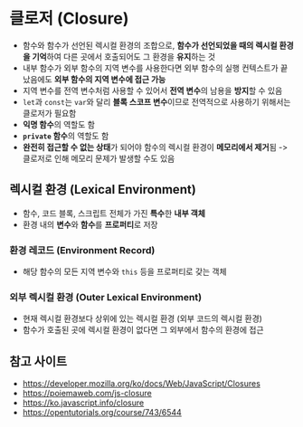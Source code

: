 # 클로저 (Closure)
- 함수와 함수가 선언된 렉시컬 환경의 조합으로, **함수가 선언되었을 때의 렉시컬 환경을 기억**하여 다른 곳에서 호출되어도 그 환경을 **유지**하는 것
- 내부 함수가 외부 함수의 지역 변수를 사용한다면 외부 함수의 실행 컨텍스트가 끝났음에도 **외부 함수의 지역 변수에 접근 가능**
- 지역 변수를 전역 변수처럼 사용할 수 있어서 **전역 변수**의 남용을 **방지**할 수 있음
- `let`과 `const`는 `var`와 달리 **블록 스코프 변수**이므로 전역적으로 사용하기 위해서는 클로저가 필요함
- **익명 함수**의 역할도 함
- **`private` 함수**의 역할도 함
- **완전히 접근할 수 없는 상태**가 되어야 함수의 렉시컬 환경이 **메모리에서 제거**됨 -> 클로저로 인해 메모리 문제가 발생할 수도 있음

## 렉시컬 환경 (Lexical Environment)
- 함수, 코드 블록, 스크립트 전체가 가진 **특수**한 **내부 객체**
- 환경 내의 **변수**와 **함수**를 **프로퍼티**로 저장

### 환경 레코드 (Environment Record)
- 해당 함수의 모든 지역 변수와 `this` 등을 프로퍼티로 갖는 객체

### 외부 렉시컬 환경 (Outer Lexical Environment)
- 현재 렉시컬 환경보다 상위에 있는 렉시컬 환경 (외부 코드의 렉시컬 환경)
- 함수가 호출된 곳에 렉시컬 환경이 없다면 그 외부에서 함수의 환경에 접근

## 참고 사이트
- https://developer.mozilla.org/ko/docs/Web/JavaScript/Closures
- https://poiemaweb.com/js-closure
- https://ko.javascript.info/closure
- https://opentutorials.org/course/743/6544